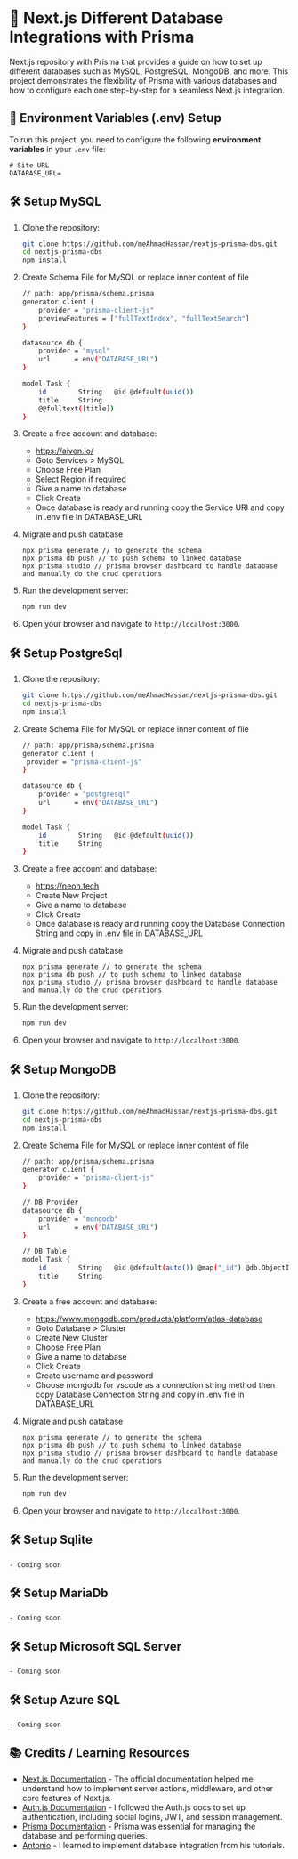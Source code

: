 # 🔐 **Next.js Different Database Integrations with Prisma**  

 Next.js repository with Prisma that provides a guide on how to set up different databases such as MySQL, PostgreSQL, MongoDB, and more. This project demonstrates the flexibility of Prisma with various databases and how to configure each one step-by-step for a seamless Next.js integration.

 ## 📂 **Environment Variables (.env) Setup**  
To run this project, you need to configure the following **environment variables** in your `.env` file:

```env
# Site URL
DATABASE_URL=
```

## 🛠️ **Setup MySQL**
1. Clone the repository:  
   ```bash
   git clone https://github.com/meAhmadHassan/nextjs-prisma-dbs.git
   cd nextjs-prisma-dbs
   npm install
   ```
2. Create Schema File for MySQL or replace inner content of file
    ```bash
    // path: app/prisma/schema.prisma
    generator client {
        provider = "prisma-client-js"
        previewFeatures = ["fullTextIndex", "fullTextSearch"]
    }

    datasource db {
        provider = "mysql"
        url      = env("DATABASE_URL")
    }

    model Task {
        id        String   @id @default(uuid())
        title     String
        @@fulltext([title]) 
    }
    ```

3. Create a free account and database:
    - https://aiven.io/
    - Goto Services > MySQL
    - Choose Free Plan 
    - Select Region if required
    - Give a name to database 
    - Click Create 
    - Once database is ready and running copy the Service URI and copy in .env file in DATABASE_URL

4. Migrate and push database
    ```base
    npx prisma generate // to generate the schema
    npx prisma db push // to push schema to linked database 
    npx prisma studio // prisma browser dashboard to handle database and manually do the crud operations 
    ```

5. Run the development server:  
   ```bash
   npm run dev
   ```

6. Open your browser and navigate to `http://localhost:3000`.



## 🛠️ **Setup PostgreSql**
1. Clone the repository:  
   ```bash
   git clone https://github.com/meAhmadHassan/nextjs-prisma-dbs.git
   cd nextjs-prisma-dbs
   npm install
   ```

2. Create Schema File for MySQL or replace inner content of file
    ```bash
    // path: app/prisma/schema.prisma
    generator client {
     provider = "prisma-client-js"
    }

    datasource db {
        provider = "postgresql"
        url      = env("DATABASE_URL")
    }

    model Task {
        id        String   @id @default(uuid())
        title     String
    }

    ```

3. Create a free account and database:
    - https://neon.tech
    - Create New Project
    - Give a name to database 
    - Click Create 
    - Once database is ready and running copy the Database Connection String and copy in .env file in DATABASE_URL

4. Migrate and push database
    ```base
    npx prisma generate // to generate the schema
    npx prisma db push // to push schema to linked database 
    npx prisma studio // prisma browser dashboard to handle database and manually do the crud operations 
    ```

5. Run the development server:  
   ```bash
   npm run dev
   ```

6. Open your browser and navigate to `http://localhost:3000`.



## 🛠️ **Setup MongoDB**
1. Clone the repository:  
   ```bash
   git clone https://github.com/meAhmadHassan/nextjs-prisma-dbs.git
   cd nextjs-prisma-dbs
   npm install
   ```

2. Create Schema File for MySQL or replace inner content of file
    ```bash
    // path: app/prisma/schema.prisma
    generator client {
        provider = "prisma-client-js"
    }

    // DB Provider
    datasource db {
        provider = "mongodb"
        url      = env("DATABASE_URL")
    }

    // DB Table
    model Task {
        id        String   @id @default(auto()) @map("_id") @db.ObjectId
        title     String
    }

    ```

3. Create a free account and database:
    - https://www.mongodb.com/products/platform/atlas-database
    - Goto Database > Cluster 
    - Create New Cluster
    - Choose Free Plan
    - Give a name to database 
    - Click Create 
    - Create username and password 
    - Choose mongodb for vscode as a connection string method then copy Database Connection String and copy in .env file in DATABASE_URL

4. Migrate and push database
    ```base
    npx prisma generate // to generate the schema
    npx prisma db push // to push schema to linked database 
    npx prisma studio // prisma browser dashboard to handle database and manually do the crud operations 
    ```

5. Run the development server:  
   ```bash
   npm run dev
   ```

6. Open your browser and navigate to `http://localhost:3000`.

## 🛠️ **Setup Sqlite**
    - Coming soon 

## 🛠️ **Setup MariaDb**
    - Coming soon

## 🛠️ **Setup Microsoft SQL Server**
    - Coming soon


## 🛠️ **Setup Azure SQL**
    - Coming soon


## 📚 **Credits / Learning Resources**

- [Next.js Documentation](https://nextjs.org/docs) - The official documentation helped me understand how to implement server actions, middleware, and other core features of Next.js.
- [Auth.js Documentation](https://authjs.dev/) - I followed the Auth.js docs to set up authentication, including social logins, JWT, and session management.
- [Prisma Documentation](https://www.prisma.io/docs) - Prisma was essential for managing the database and performing queries.
- [Antonio](https://www.codewithantonio.com/) - I learned to implement database integration from his tutorials.